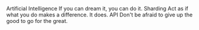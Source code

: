 Artificial Intelligence If you can dream it, you can do it. Sharding Act as if what you do makes a difference. It does. API Don't be afraid to give up the good to go for the great.
